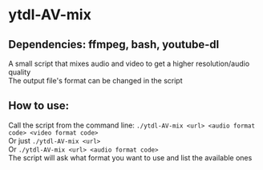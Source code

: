 # ytdl-AV-mix
## Dependencies: ffmpeg, bash, youtube-dl  
A small script that mixes audio and video to get a higher resolution/audio quality  
The output file's format can be changed in the script  
## How to use:  
Call the script from the command line: `./ytdl-AV-mix <url> <audio format code> <video format code>`  
Or just `./ytdl-AV-mix <url>`  
Or `./ytdl-AV-mix <url> <audio format code>`  
The script will ask what format you want to use and list the available ones
